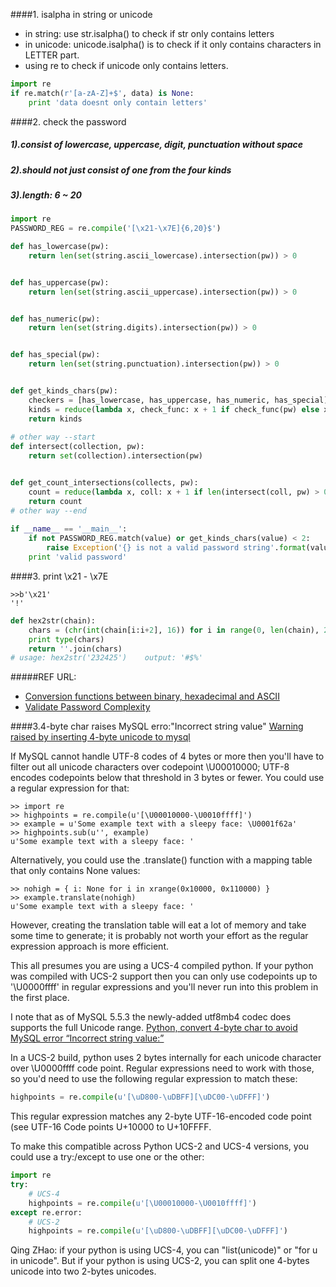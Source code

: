 ####1. isalpha in string or unicode
* in string: use str.isalpha() to check if str only contains letters
* in unicode: unicode.isalpha() is to check if it only contains characters in LETTER part.
* using re to check if unicode only contains letters.

~~~python
import re
if re.match(r'[a-zA-Z]+$', data) is None:
	print 'data doesnt only contain letters'
~~~

####2. check the password
##### 1).consist of lowercase, uppercase, digit, punctuation without space
##### 2).should not just consist of one from the four kinds
##### 3).length: 6 ~ 20
~~~~python
import re
PASSWORD_REG = re.compile('[\x21-\x7E]{6,20}$')

def has_lowercase(pw):
    return len(set(string.ascii_lowercase).intersection(pw)) > 0


def has_uppercase(pw):
    return len(set(string.ascii_uppercase).intersection(pw)) > 0


def has_numeric(pw):
    return len(set(string.digits).intersection(pw)) > 0


def has_special(pw):
    return len(set(string.punctuation).intersection(pw)) > 0


def get_kinds_chars(pw):
    checkers = [has_lowercase, has_uppercase, has_numeric, has_special]
    kinds = reduce(lambda x, check_func: x + 1 if check_func(pw) else x, checkers, 0)
    return kinds
    
# other way --start
def intersect(collection, pw):
    return set(collection).intersection(pw)


def get_count_intersections(collects, pw):
    count = reduce(lambda x, coll: x + 1 if len(intersect(coll, pw) > 0 else x, collects, 0)
    return count
# other way --end    
    
if __name__ == '__main__':
    if not PASSWORD_REG.match(value) or get_kinds_chars(value) < 2:
        raise Exception('{} is not a valid password string'.format(value))
    print 'valid password'
~~~~

####3. print \x21 - \x7E
~~~shell
>>b'\x21'
'!'
~~~

~~~python
def hex2str(chain):
	chars = (chr(int(chain[i:i+2], 16)) for i in range(0, len(chain), 2))
	print type(chars)
    return ''.join(chars)
# usage: hex2str('232425')    output: '#$%'
~~~
#####REF URL:
* [Conversion functions between binary, hexadecimal and ASCII](http://codereview.stackexchange.com/questions/85079/conversion-functions-between-binary-hexadecimal-and-ascii)
* [Validate Password Complexity](https://www.safaribooksonline.com/library/view/regular-expressions-cookbook/9781449327453/ch04s19.html)

####3.4-byte char raises MySQL erro:"Incorrect string value"
[Warning raised by inserting 4-byte unicode to mysql](http://stackoverflow.com/questions/10798605/warning-raised-by-inserting-4-byte-unicode-to-mysql)

If MySQL cannot handle UTF-8 codes of 4 bytes or more then you'll have to filter out all unicode characters over codepoint \U00010000; UTF-8 encodes codepoints below that threshold in 3 bytes or fewer.
You could use a regular expression for that:

~~~shell
>> import re
>> highpoints = re.compile(u'[\U00010000-\U0010ffff]')
>> example = u'Some example text with a sleepy face: \U0001f62a'
>> highpoints.sub(u'', example)
u'Some example text with a sleepy face: '
~~~
Alternatively, you could use the .translate() function with a mapping table that only contains None values:

~~~shell
>> nohigh = { i: None for i in xrange(0x10000, 0x110000) }
>> example.translate(nohigh)
u'Some example text with a sleepy face: '
~~~
However, creating the translation table will eat a lot of memory and take some time to generate; it is probably not worth your effort as the regular expression approach is more efficient.

This all presumes you are using a UCS-4 compiled python. If your python was compiled with UCS-2 support then you can only use codepoints up to '\U0000ffff' in regular expressions and you'll never run into this problem in the first place.

I note that as of MySQL 5.5.3 the newly-added utf8mb4 codec does supports the full Unicode range.
[Python, convert 4-byte char to avoid MySQL error “Incorrect string value:”](http://stackoverflow.com/questions/12636489/python-convert-4-byte-char-to-avoid-mysql-error-incorrect-string-value)

In a UCS-2 build, python uses 2 bytes internally for each unicode character over \U0000ffff code point. Regular expressions need to work with those, so you'd need to use the following regular expression to match these:

~~~python
highpoints = re.compile(u'[\uD800-\uDBFF][\uDC00-\uDFFF]')
~~~
This regular expression matches any 2-byte UTF-16-encoded code point (see UTF-16 Code points U+10000 to U+10FFFF.

To make this compatible across Python UCS-2 and UCS-4 versions, you could use a try:/except to use one or the other:

~~~python
import re
try:
    # UCS-4
    highpoints = re.compile(u'[\U00010000-\U0010ffff]')
except re.error:
    # UCS-2
    highpoints = re.compile(u'[\uD800-\uDBFF][\uDC00-\uDFFF]')
~~~
Qing ZHao: if your python is using UCS-4, you can "list(unicode)" or "for u in unicode". But if your python is using UCS-2, you can split one 4-bytes unicode into two 2-bytes unicodes.